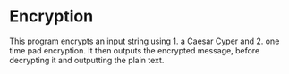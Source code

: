 # Encryption
This program encrypts an input string using 1. a Caesar Cyper and 2. one time pad encryption. It then outputs the encrypted message, before decrypting it and outputting the plain text.
